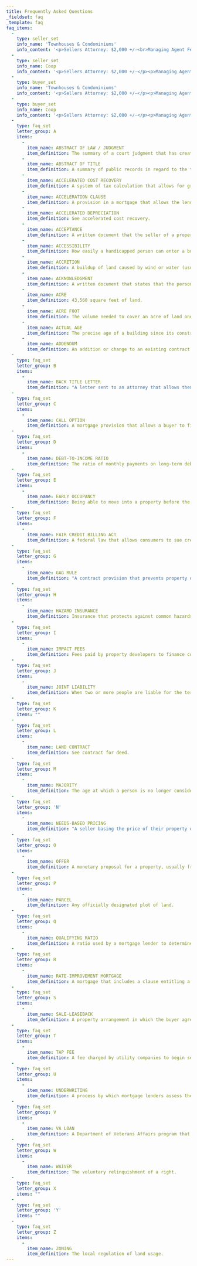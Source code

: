 ```yaml
---
title: Frequently Asked Questions
_fieldset: faq
_template: faq
faq_items:
  - 
    type: seller_set
    info_name: 'Townhouses & Condominiums'
    info_content: '<p>Sellers Attorney: $2,000 +/-<br>Managing Agent Fee: $450 +/-<br>Move Out Deposit Fee*: $1,000 and up</p><p><br></p><p>New York City Transfer Tax:<br></p><p><br></p><p>Residential Type 1 - A conveyance of, or the transfer of, an economic interest in:</p><ul><li>A one-to-three-family house;</li><li>An individual residential condominium unit; or An individual cooperative apartment</li></ul><p>Residential Type 2 - A grant, assignment, or surrender of, or the transfer of an economic interest in a leasehold interest in</p><p><br></p><ul><li>A one-to-three family house</li><li>An individual dwelling unit in a home of more than three families living independently of each other.</li></ul>'
  - 
    type: seller_set
    info_name: Coop
    info_content: '<p>Sellers Attorney: $2,000 +/-</p><p>Managing Agent Fee: $450 +/-<br></p><p>Move Out Deposit Fee*: $1,000 and up<br></p><p><br></p><p>New York City Transfer Tax:<br></p><p><br></p><p>Residential Type 1 - A conveyance of, or the transfer of, an economic interest in:<br></p><ul><li>A one-to-three-family house;</li><li>An individual residential condominium unit; or</li><li>An individual cooperative apartment</li></ul><p>Residential Type 2 - A grant, assignment, or surrender of, or the transfer of an economic interest in a leasehold interest in</p><ul><li>A one-to-three family house;</li><li>An individual dwelling unit in a home of more than three families living independently of each other.</li></ul>'
  - 
    type: buyer_set
    info_name: 'Townhouses & Condominiums'
    info_content: '<p>Sellers Attorney: $2,000 +/-</p><p>Managing Agent Fee: $450 +/-<br></p><p>Move Out Deposit Fee*: $1,000 and up<br></p><p><br></p><p>New York City Transfer Tax:<br></p><p><br></p><p>Residential Type 1 - A conveyance of, or the transfer of, an economic interest in:<br></p><ul><li>A one-to-three-family house;</li><li>An individual residential condominium unit; or</li><li>An individual cooperative apartment</li></ul><p>Residential Type 2 - A grant, assignment, or surrender of, or the transfer of an economic interest in a leasehold interest in</p><ul><li>A one-to-three family house;</li><li>An individual dwelling unit in a home of more than three families living independently of each other.</li></ul>'
  - 
    type: buyer_set
    info_name: Coop
    info_content: '<p>Sellers Attorney: $2,000 +/-</p><p>Managing Agent Fee: $450 +/-<br></p><p>Move Out Deposit Fee*: $1,000 and up<br></p><p><br></p><p>New York City Transfer Tax:<br></p><p><br></p><p>Residential Type 1 - A conveyance of, or the transfer of, an economic interest in:<br></p><ul><li>A one-to-three-family house;</li><li>An individual residential condominium unit; or</li><li>An individual cooperative apartment</li></ul><p>Residential Type 2 - A grant, assignment, or surrender of, or the transfer of an economic interest in a leasehold interest in</p><ul><li>A one-to-three family house;</li><li>An individual dwelling unit in a home of more than three families living independently of each other.</li></ul>'
  - 
    type: faq_set
    letter_group: A
    items:
      - 
        item_name: ABSTRACT OF LAW / JUDGMENT
        item_definition: The summary of a court judgment that has created a lien against a piece of property.
      - 
        item_name: ABSTRACT OF TITLE
        item_definition: A summary of public records in regard to the title on a piece of property. Abstracts must be consulted to be certain there are no liens or other claims outstanding against the property before the buyer can purchase it.
      - 
        item_name: ACCELERATED COST RECOVERY
        item_definition: A system of tax calculation that allows for greater depreciation of a piece of property in the first few years it is owned. (Also known as accelerated depreciation)
      - 
        item_name: ACCELERATION CLAUSE
        item_definition: A provision in a mortgage that allows the lender to request the remaining balance of the loan if payments are not made on time.
      - 
        item_name: ACCELERATED DEPRECIATION
        item_definition: See accelerated cost recovery.
      - 
        item_name: ACCEPTANCE
        item_definition: A written document that the seller of a property has accepted the offer from a potential buyer.
      - 
        item_name: ACCESSIBILITY
        item_definition: How easily a handicapped person can enter a building.
      - 
        item_name: ACCRETION
        item_definition: A buildup of land caused by wind or water (usually occurs on waterways such as rivers and streams).
      - 
        item_name: ACKNOWLEDGMENT
        item_definition: A written document that states that the person who signs it is doing so of their own free will (usually attached to legal documents).
      - 
        item_name: ACRE
        item_definition: 43,560 square feet of land.
      - 
        item_name: ACRE FOOT
        item_definition: The volume needed to cover an acre of land one foot deep.
      - 
        item_name: ACTUAL AGE
        item_definition: The precise age of a building since its construction.
      - 
        item_name: ADDENDUM
        item_definition: An addition or change to an existing contract. Sometimes known as a rider.
  - 
    type: faq_set
    letter_group: B
    items:
      - 
        item_name: BACK TITLE LETTER
        item_definition: "A letter sent to an attorney that allows them to examine a property's title for insurance purposes."
  - 
    type: faq_set
    letter_group: C
    items:
      - 
        item_name: CALL OPTION
        item_definition: A mortgage provision that allows a buyer to find out their balance at any time.
  - 
    type: faq_set
    letter_group: D
    items:
      - 
        item_name: DEBT-TO-INCOME RATIO
        item_definition: The ratio of monthly payments on long-term debts divided by gross income, usually expressed as a percentage.
  - 
    type: faq_set
    letter_group: E
    items:
      - 
        item_name: EARLY OCCUPANCY
        item_definition: Being able to move into a property before the official sale is completed.
  - 
    type: faq_set
    letter_group: F
    items:
      - 
        item_name: FAIR CREDIT BILLING ACT
        item_definition: A federal law that allows consumers to sue credit card companies to recover funds lost due to billing errors.
  - 
    type: faq_set
    letter_group: G
    items:
      - 
        item_name: GAG RULE
        item_definition: "A contract provision that prevents property owners from publicly complaining about that property's builder."
  - 
    type: faq_set
    letter_group: H
    items:
      - 
        item_name: HAZARD INSURANCE
        item_definition: Insurance that protects against common hazards such as fire or winds. It is generally required by all lenders before a mortgage is approved.
  - 
    type: faq_set
    letter_group: I
    items:
      - 
        item_name: IMPACT FEES
        item_definition: Fees paid by property developers to finance community parks, schools, etc.
  - 
    type: faq_set
    letter_group: J
    items:
      - 
        item_name: JOINT LIABILITY
        item_definition: When two or more people are liable for the terms of a mortgage.
  - 
    type: faq_set
    letter_group: K
    items: ""
  - 
    type: faq_set
    letter_group: L
    items:
      - 
        item_name: LAND CONTRACT
        item_definition: See contract for deed.
  - 
    type: faq_set
    letter_group: M
    items:
      - 
        item_name: MAJORITY
        item_definition: The age at which a person is no longer considered a minor.
  - 
    type: faq_set
    letter_group: 'N'
    items:
      - 
        item_name: NEEDS-BASED PRICING
        item_definition: "A seller basing the price of their property on items that need to be fulfilled (i.e., buying another property). This may add to (or subtract from) the property's asking price."
  - 
    type: faq_set
    letter_group: O
    items:
      - 
        item_name: OFFER
        item_definition: A monetary proposal for a property, usually from the buyer to seller.
  - 
    type: faq_set
    letter_group: P
    items:
      - 
        item_name: PARCEL
        item_definition: Any officially designated plot of land.
  - 
    type: faq_set
    letter_group: Q
    items:
      - 
        item_name: QUALIFYING RATIO
        item_definition: A ratio used by a mortgage lender to determine how much a buyer can afford to borrow.
  - 
    type: faq_set
    letter_group: R
    items:
      - 
        item_name: RATE-IMPROVEMENT MORTGAGE
        item_definition: A mortgage that includes a clause entitling a property buyer to a one-time interest reduction without having to go through the process of refinancing.
  - 
    type: faq_set
    letter_group: S
    items:
      - 
        item_name: SALE-LEASEBACK
        item_definition: A property arrangement in which the buyer agrees to lease back the property to the seller for a period of a time.
  - 
    type: faq_set
    letter_group: T
    items:
      - 
        item_name: TAP FEE
        item_definition: A fee charged by utility companies to begin service.
  - 
    type: faq_set
    letter_group: U
    items:
      - 
        item_name: UNDERWRITING
        item_definition: A process by which mortgage lenders assess the risk of a potential property buyer, and adjust their loan terms accordingly.
  - 
    type: faq_set
    letter_group: V
    items:
      - 
        item_name: VA LOAN
        item_definition: A Department of Veterans Affairs program that allows qualified veterans to secure a mortgage with little or no down payment.
  - 
    type: faq_set
    letter_group: W
    items:
      - 
        item_name: WAIVER
        item_definition: The voluntary relinquishment of a right.
  - 
    type: faq_set
    letter_group: X
    items: ""
  - 
    type: faq_set
    letter_group: 'Y'
    items: ""
  - 
    type: faq_set
    letter_group: Z
    items:
      - 
        item_name: ZONING
        item_definition: The local regulation of land usage.
---
```


